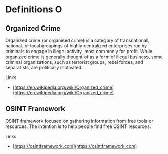 # Definitions O

## Organized Crime
Organized crime (or organised crime) is a category of transnational, national, or local groupings of highly centralized enterprises run by criminals to engage in illegal activity, most commonly for profit. While organized crime is generally thought of as a form of illegal business, some criminal organizations, such as terrorist groups, rebel forces, and separatists, are politically motivated.

Links
- [https://en.wikipedia.org/wiki/Organized_crime](https://en.wikipedia.org/wiki/Organized_crime)

## OSINT Framework
OSINT framework focused on gathering information from free tools or resources. The intention is to help people find free OSINT resources.

Links
- [https://osintframework.com](https://osintframework.com)
